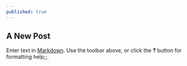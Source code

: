 ```yaml
---
published: true
---
```

## A New Post

Enter text in [Markdown](http://daringfireball.net/projects/markdown/). Use the toolbar above, or click the **?** button for formatting help;;.
